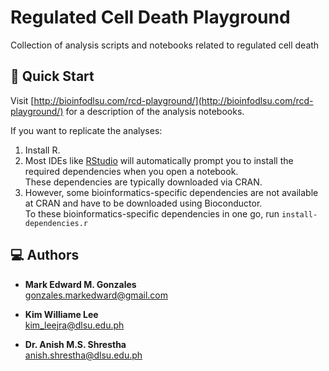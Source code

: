 # Regulated Cell Death Playground

Collection of analysis scripts and notebooks related to regulated cell death

## 🚀 Quick Start

Visit [http://bioinfodlsu.com/rcd-playground/](http://bioinfodlsu.com/rcd-playground/) for a description of the analysis notebooks.

If you want to replicate the analyses:
1. Install R.
2. Most IDEs like [RStudio](https://posit.co/download/rstudio-desktop/) will automatically prompt you to install the required dependencies when you open a notebook. <br>
   These dependencies are typically downloaded via CRAN. 
3. However, some bioinformatics-specific dependencies are not available at CRAN and have to be downloaded using Bioconductor. <br>
   To these bioinformatics-specific dependencies in one go, run `install-dependencies.r`

## 💻 Authors
- **Mark Edward M. Gonzales** <br>
  gonzales.markedward@gmail.com

- **Kim Williame Lee** <br>
  kim_leejra@dlsu.edu.ph

- **Dr. Anish M.S. Shrestha** <br>
  anish.shrestha@dlsu.edu.ph
